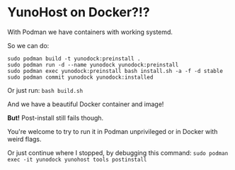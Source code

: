 # YunoHost on Docker?!?

With Podman we have containers with working systemd.

So we can do:
```
sudo podman build -t yunodock:preinstall .
sudo podman run -d --name yunodock yunodock:preinstall
sudo podman exec yunodock:preinstall bash install.sh -a -f -d stable
sudo podman commit yunodock yunodock:installed
```

Or just run:
`bash build.sh`

And we have a beautiful Docker container and image!

**But!** Post-install still fails though.

You're welcome to try to run it in Podman unprivileged or in Docker with weird flags.

Or just continue where I stopped, by debugging this command: `sudo podman exec -it yunodock yunohost tools postinstall`